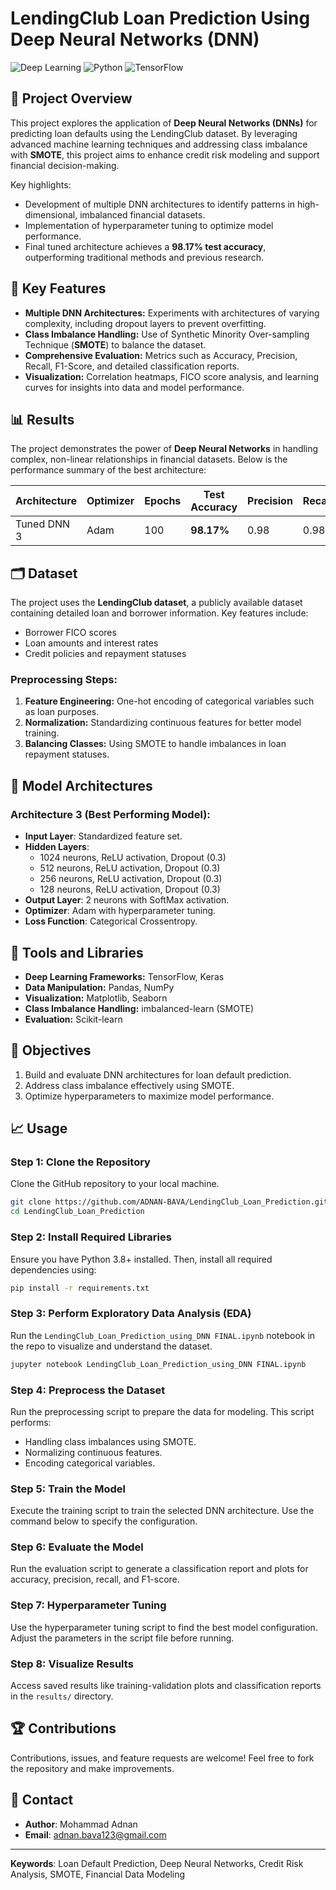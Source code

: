 # LendingClub Loan Prediction Using Deep Neural Networks (DNN)

![Deep Learning](https://img.shields.io/badge/Machine%20Learning-Deep%20Neural%20Networks-blue)
![Python](https://img.shields.io/badge/Python-3.8+-blue.svg)
![TensorFlow](https://img.shields.io/badge/TensorFlow-2.x-orange)

## 📄 Project Overview

This project explores the application of **Deep Neural Networks (DNNs)** for predicting loan defaults using the LendingClub dataset. By leveraging advanced machine learning techniques and addressing class imbalance with **SMOTE**, this project aims to enhance credit risk modeling and support financial decision-making.

Key highlights:
- Development of multiple DNN architectures to identify patterns in high-dimensional, imbalanced financial datasets.
- Implementation of hyperparameter tuning to optimize model performance.
- Final tuned architecture achieves a **98.17% test accuracy**, outperforming traditional methods and previous research.

## 🔑 Key Features

- **Multiple DNN Architectures:** Experiments with architectures of varying complexity, including dropout layers to prevent overfitting.
- **Class Imbalance Handling:** Use of Synthetic Minority Over-sampling Technique (**SMOTE**) to balance the dataset.
- **Comprehensive Evaluation:** Metrics such as Accuracy, Precision, Recall, F1-Score, and detailed classification reports.
- **Visualization:** Correlation heatmaps, FICO score analysis, and learning curves for insights into data and model performance.

## 📊 Results

The project demonstrates the power of **Deep Neural Networks** in handling complex, non-linear relationships in financial datasets. Below is the performance summary of the best architecture:

| Architecture | Optimizer | Epochs | Test Accuracy | Precision | Recall | F1-Score |
|--------------|-----------|--------|---------------|-----------|--------|----------|
| Tuned DNN 3  | Adam      | 100    | **98.17%**    | 0.98      | 0.98   | 0.98     |

## 🗂 Dataset

The project uses the **LendingClub dataset**, a publicly available dataset containing detailed loan and borrower information. Key features include:
- Borrower FICO scores
- Loan amounts and interest rates
- Credit policies and repayment statuses

### Preprocessing Steps:
1. **Feature Engineering:** One-hot encoding of categorical variables such as loan purposes.
2. **Normalization:** Standardizing continuous features for better model training.
3. **Balancing Classes:** Using SMOTE to handle imbalances in loan repayment statuses.

## 📀 Model Architectures

### Architecture 3 (Best Performing Model):
- **Input Layer**: Standardized feature set.
- **Hidden Layers**:
  - 1024 neurons, ReLU activation, Dropout (0.3)
  - 512 neurons, ReLU activation, Dropout (0.3)
  - 256 neurons, ReLU activation, Dropout (0.3)
  - 128 neurons, ReLU activation, Dropout (0.3)
- **Output Layer**: 2 neurons with SoftMax activation.
- **Optimizer**: Adam with hyperparameter tuning.
- **Loss Function**: Categorical Crossentropy.

## 🔧 Tools and Libraries

- **Deep Learning Frameworks:** TensorFlow, Keras
- **Data Manipulation:** Pandas, NumPy
- **Visualization:** Matplotlib, Seaborn
- **Class Imbalance Handling:** imbalanced-learn (SMOTE)
- **Evaluation:** Scikit-learn

## 🎯 Objectives

1. Build and evaluate DNN architectures for loan default prediction.
2. Address class imbalance effectively using SMOTE.
3. Optimize hyperparameters to maximize model performance.

## 📈 Usage

### Step 1: Clone the Repository
Clone the GitHub repository to your local machine.
```bash
git clone https://github.com/ADNAN-BAVA/LendingClub_Loan_Prediction.git
cd LendingClub_Loan_Prediction
```

### Step 2: Install Required Libraries
Ensure you have Python 3.8+ installed. Then, install all required dependencies using:
```bash
pip install -r requirements.txt
```

### Step 3: Perform Exploratory Data Analysis (EDA)
Run the `LendingClub_Loan_Prediction_using_DNN FINAL.ipynb` notebook in the repo to visualize and understand the dataset. 
```bash
jupyter notebook LendingClub_Loan_Prediction_using_DNN FINAL.ipynb
```

### Step 4: Preprocess the Dataset
Run the preprocessing script to prepare the data for modeling. This script performs:
- Handling class imbalances using SMOTE.
- Normalizing continuous features.
- Encoding categorical variables.

### Step 5: Train the Model
Execute the training script to train the selected DNN architecture. Use the command below to specify the configuration.

### Step 6: Evaluate the Model
Run the evaluation script to generate a classification report and plots for accuracy, precision, recall, and F1-score.

### Step 7: Hyperparameter Tuning
Use the hyperparameter tuning script to find the best model configuration. Adjust the parameters in the script file before running.

### Step 8: Visualize Results
Access saved results like training-validation plots and classification reports in the `results/` directory.

## 🏆 Contributions

Contributions, issues, and feature requests are welcome! Feel free to fork the repository and make improvements.

## 📧 Contact

- **Author**: Mohammad Adnan
- **Email**: adnan.bava123@gmail.com

---

**Keywords**: Loan Default Prediction, Deep Neural Networks, Credit Risk Analysis, SMOTE, Financial Data Modeling
